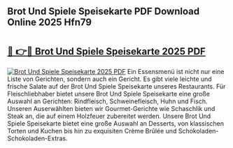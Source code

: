 ## Brot Und Spiele Speisekarte PDF Download Online 2025 Hfn79

# <h2><a href="http://gca98l.nevu.top/?p=Brot+Und+Spiele+Speisekarte">🔗 👉🔴 Brot Und Spiele Speisekarte 2025 PDF</a></h2>

[![Brot Und Spiele Speisekarte 2025 PDF](https://i.imgur.com/dBaPXMq.png)](http://gca98l.nevu.top/?p=Brot+Und+Spiele+Speisekarte)
Ein Essensmenü ist nicht nur eine Liste von Gerichten, sondern auch ein Gericht. Es gibt viele leichte und frische Salate auf der Brot Und Spiele Speisekarte unseres Restaurants. Für Fleischliebhaber bietet unsere Brot Und Spiele Speisekarte eine große Auswahl an Gerichten: Rindfleisch, Schweinefleisch, Huhn und Fisch. Unseren Auserwählten bieten wir Gourmet-Gerichte wie Schaschlik und Steak an, die auf einem Holzfeuer zubereitet werden. Unsere Brot Und Spiele Speisekarte bietet eine große Auswahl an Desserts, von klassischen Torten und Kuchen bis hin zu exquisiten Crème Brûlée und Schokoladen-Schokoladen-Extras.
